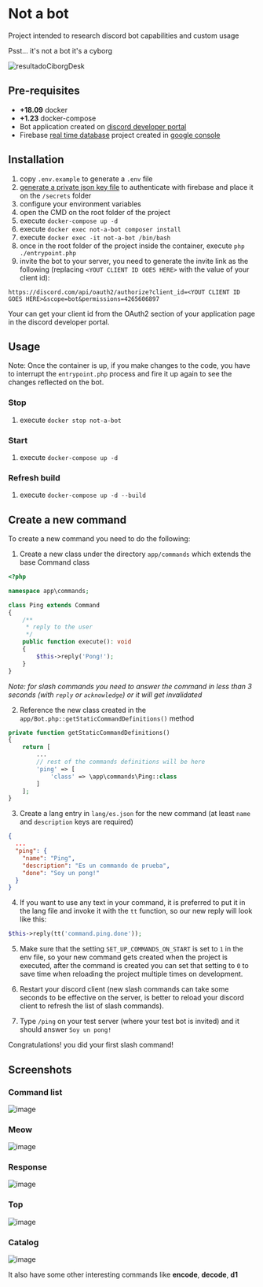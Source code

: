 # Not a bot
Project intended to research discord bot capabilities and custom usage

Psst... it's not a bot it's a cyborg

![resultadoCiborgDesk](https://user-images.githubusercontent.com/11744752/113503542-2cd6b180-94f8-11eb-8bcd-c5a85e241224.png)

## Pre-requisites
- **+18.09** docker
- **+1.23** docker-compose
- Bot application created on [discord developer portal](https://discord.com/developers/docs/intro)
- Firebase [real time database](https://firebase.google.com/products/realtime-database) project created in [google console](https://console.firebase.google.com/)

## Installation
1. copy `.env.example` to generate a `.env` file
3. [generate a private json key file](https://firebase.google.com/docs/admin/setup#initialize-sdk) to authenticate with firebase and place it on the `/secrets` folder
2. configure your environment variables
3. open the CMD on the root folder of the project
4. execute `docker-compose up -d`
5. execute `docker exec not-a-bot composer install`
5. execute `docker exec -it not-a-bot /bin/bash`
6. once in the root folder of the project inside the container, execute `php ./entrypoint.php`
7. invite the bot to your server, you need to generate the invite link as the following (replacing `<YOUT CLIENT ID GOES HERE>` with the value of your client id):

`https://discord.com/api/oauth2/authorize?client_id=<YOUT CLIENT ID GOES HERE>&scope=bot&permissions=4265606897`

Your can get your client id from the OAuth2 section of your application page in the discord developer portal.

## Usage

Note: Once the container is up, if you make changes to the code, you have to interrupt the `entrypoint.php` process
and fire it up again to see the changes reflected on the bot.

### Stop
1. execute `docker stop not-a-bot`

### Start
1. execute `docker-compose up -d`

### Refresh build
1. execute `docker-compose up -d --build`

## Create a new command

To create a new command you need to do the following:
1. Create a new class under the directory `app/commands` which extends the base Command class
```php
<?php

namespace app\commands;

class Ping extends Command
{
	/**
	 * reply to the user
	 */
	public function execute(): void
	{
		$this->reply('Pong!');
	}
}
```
_Note: for slash commands you need to answer the command in less than 3 seconds (with `reply` or `acknowledge`) or it will get invalidated_

2. Reference the new class created in the `app/Bot.php::getStaticCommandDefinitions()` method
```php
private function getStaticCommandDefinitions()
{
	return [
		...
		// rest of the commands definitions will be here
		'ping' => [
			'class' => \app\commands\Ping::class
		]
	];
}
```

3. Create a lang entry in `lang/es.json` for the new command (at least `name` and `description` keys are required)
```json
{
  ...
  "ping": {
	"name": "Ping",
	"description": "Es un commando de prueba",
	"done": "Soy un pong!"
  }
}
```

4. If you want to use any text in your command, it is preferred to put it in the lang file and invoke it with the `tt` function, so our new reply will look like this:
```php
$this->reply(tt('command.ping.done'));
```

5. Make sure that the setting `SET_UP_COMMANDS_ON_START` is set to `1` in the env file, so your new command gets created when the project is executed,
after the command is created you can set that setting to `0` to save time when reloading the project multiple times on development.

6. Restart your discord client (new slash commands can take some seconds to be effective on the server, is better to reload your discord client to refresh the list of slash commands).

7. Type `/ping` on your test server (where your test bot is invited) and it should answer `Soy un pong!`

Congratulations! you did your first slash command!

## Screenshots

### Command list
![image](https://user-images.githubusercontent.com/42556506/230278619-12bf9ff7-004f-4b11-bcad-4a3aa6882fd8.png)

### Meow
![image](https://user-images.githubusercontent.com/42556506/230278710-6280732e-6469-48bf-a87f-a0eec52cb4b3.png)

### Response
![image](https://user-images.githubusercontent.com/42556506/230278968-a5fa1e00-2e8a-4e6b-80ef-0da3c407f81f.png)

### Top
![image](https://user-images.githubusercontent.com/42556506/230279333-71b4a744-8013-4d7e-9f24-3c99ca494abe.png)

### Catalog
![image](https://user-images.githubusercontent.com/42556506/230279430-9f60e7b8-0e9d-4d1c-8eca-2b89a702a81f.png)

It also have some other interesting commands like **encode**, **decode**, **d1**